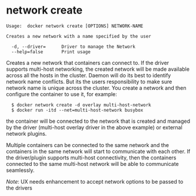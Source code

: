 <!--[metadata]>
+++
title = "network create"
description = "The network create command description and usage"
keywords = ["network, create"]
[menu.main]
parent = "smn_cli"
+++
<![end-metadata]-->

# network create

    Usage:  docker network create [OPTIONS] NETWORK-NAME

    Creates a new network with a name specified by the user

      -d, --driver=      Driver to manage the Network
      --help=false       Print usage

Creates a new network that containers can connect to. If the driver supports multi-host networking, the created network will be made available across all the hosts in the cluster. Daemon will do its best to identify network name conflicts. But its the users responsibility to make sure network name is unique across the cluster. You create a network and then configure the container to use it, for example:

```
  $ docker network create -d overlay multi-host-network
  $ docker run -itd --net=multi-host-network busybox
```

the container will be connected to the network that is created and managed by the driver (multi-host overlay driver in the above example) or external network plugins.

Multiple containers can be connected to the same network and the containers in the same network will start to communicate with each other. If the driver/plugin supports multi-host connectivity, then the containers connected to the same multi-host network will be able to communicate seamlessly.

*Note*: UX needs enhancement to accept network options to be passed to the drivers

